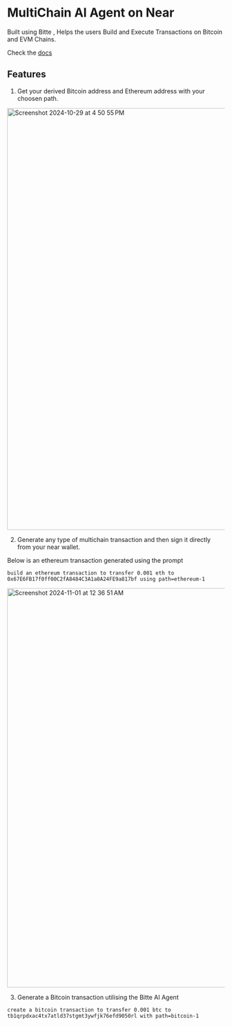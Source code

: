 # MultiChain AI Agent on Near 

Built using Bitte , Helps the users Build and Execute Transactions on Bitcoin and EVM Chains.

Check the [docs](https://docs.bitte.ai/agents/quick-start) 

## Features

1. Get your derived Bitcoin address and Ethereum address with your choosen path.

<img width="976" alt="Screenshot 2024-10-29 at 4 50 55 PM" src="https://github.com/user-attachments/assets/d88fae1c-c9f8-406b-8096-f4df1c0ff6af">

2. Generate any type of multichain transaction and then sign it directly from your near wallet.

Below is an ethereum transaction generated using the prompt 

```
build an ethereum transaction to transfer 0.001 eth to 0x67E6FB17f0ff00C2fA8484C3A1a0A24FE9a817bf using path=ethereum-1
```
<img width="924" alt="Screenshot 2024-11-01 at 12 36 51 AM" src="https://github.com/user-attachments/assets/96aed151-873b-4b00-89da-257752b5e0da">

3. Generate  a Bitcoin transaction utilising the Bitte AI Agent 

```
create a bitcoin transaction to transfer 0.001 btc to tb1qrpdxac4tx7atld37stgmt3ywfjk76efd9050rl with path=bitcoin-1
```

